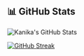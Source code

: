 ## 📊 GitHub Stats
![Kanika's GitHub Stats](https://github-readme-stats.vercel.app/api?username=kanikasharma&show_icons=true&theme=tokyonight)

[![GitHub Streak](https://streak-stats.demolab.com/?user=kanikasharma&theme=tokyonight)](https://git.io/streak-stats)


